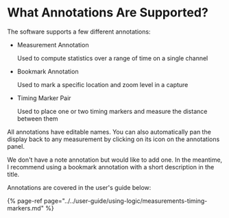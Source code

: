 # What Annotations Are Supported?

The software supports a few different annotations:

* Measurement Annotation

    Used to compute statistics over a range of time on a single channel

* Bookmark Annotation

    Used to mark a specific location and zoom level in a capture

* Timing Marker Pair

    Used to place one or two timing markers and measure the distance between them

All annotations have editable names. You can also automatically pan the display back to any measurement by clicking on its icon on the annotations panel.

We don't have a note annotation but would like to add one. In the meantime, I recommend using a bookmark annotation with a short description in the title.

Annotations are covered in the user's guide below:

{% page-ref page="../../user-guide/using-logic/measurements-timing-markers.md" %}


